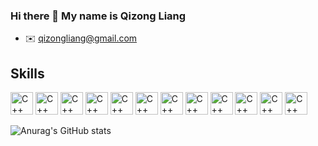 ### Hi there 👋 My name is Qizong Liang

- :envelope: [qizongliang@gmail.com](mailto:qizongliang@gmail.com)

## Skills
<div/>
<img src="https://raw.githubusercontent.com/danielcranney/readme-generator/main/public/icons/skills/cplusplus-colored.svg" width="36" height="36" alt="C++" />
<img src="https://raw.githubusercontent.com/danielcranney/readme-generator/main/public/icons/skills/javascript-colored.svg" width="36" height="36" alt="C++" />
<img src="https://raw.githubusercontent.com/danielcranney/readme-generator/main/public/icons/skills/kotlin-colored.svg" width="36" height="36" alt="C++" />
<img src="https://raw.githubusercontent.com/danielcranney/readme-generator/main/public/icons/skills/express-colored-dark.svg" width="36" height="36" alt="C++" />
<img src="https://raw.githubusercontent.com/danielcranney/readme-generator/main/public/icons/skills/mongodb-colored.svg" width="36" height="36" alt="C++" />
<img src="https://raw.githubusercontent.com/danielcranney/readme-generator/main/public/icons/skills/mysql-colored.svg" width="36" height="36" alt="C++" />
<img src="https://raw.githubusercontent.com/danielcranney/readme-generator/main/public/icons/skills/nodejs-colored.svg" width="36" height="36" alt="C++" />
<img src="https://raw.githubusercontent.com/danielcranney/readme-generator/main/public/icons/skills/redux-colored.svg" width="36" height="36" alt="C++" />
<img src="https://raw.githubusercontent.com/danielcranney/readme-generator/main/public/icons/skills/csharp-colored.svg" width="36" height="36" alt="C++" />
<img src="https://raw.githubusercontent.com/danielcranney/readme-generator/main/public/icons/skills/java-colored.svg" width="36" height="36" alt="C++" />
<img src="https://raw.githubusercontent.com/danielcranney/readme-generator/main/public/icons/skills/react-colored.svg" width="36" height="36" alt="C++" />
<img src="https://raw.githubusercontent.com/danielcranney/readme-generator/main/public/icons/skills/python-colored.svg" width="36" height="36" alt="C++" />

![Anurag's GitHub stats](https://github-readme-stats.vercel.app/api?username=qizongliang&show_icons=true&theme=tokyonight)

<!--
**qizongliang/qizongliang** is a ✨ _special_ ✨ repository because its `README.md` (this file) appears on your GitHub profile.

Here are some ideas to get you started:

- 🔭 I’m currently working on ...
- 🌱 I’m currently learning ...
- 👯 I’m looking to collaborate on ...
- 🤔 I’m looking for help with ...
- 💬 Ask me about ...
- 📫 How to reach me: ...
- 😄 Pronouns: ...
- ⚡ Fun fact: ...
-->

